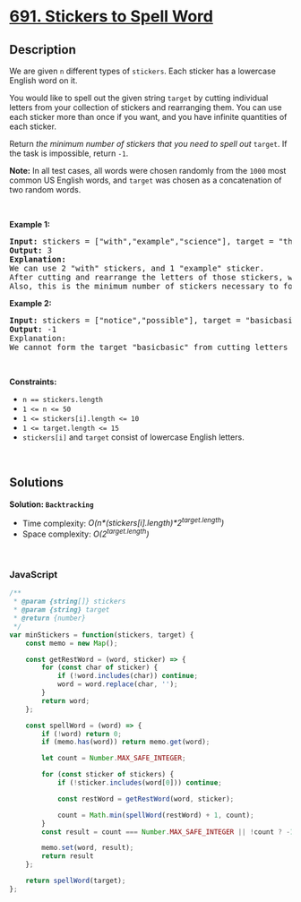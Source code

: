 # [691. Stickers to Spell Word](https://leetcode.com/problems/stickers-to-spell-word)

## Description

<div class="elfjS" data-track-load="description_content"><p>We are given <code>n</code> different types of <code>stickers</code>. Each sticker has a lowercase English word on it.</p>

<p>You would like to spell out the given string <code>target</code> by cutting individual letters from your collection of stickers and rearranging them. You can use each sticker more than once if you want, and you have infinite quantities of each sticker.</p>

<p>Return <em>the minimum number of stickers that you need to spell out </em><code>target</code>. If the task is impossible, return <code>-1</code>.</p>

<p><strong>Note:</strong> In all test cases, all words were chosen randomly from the <code>1000</code> most common US English words, and <code>target</code> was chosen as a concatenation of two random words.</p>

<p>&nbsp;</p>
<p><strong class="example">Example 1:</strong></p>

<pre><strong>Input:</strong> stickers = ["with","example","science"], target = "thehat"
<strong>Output:</strong> 3
<strong>Explanation:</strong>
We can use 2 "with" stickers, and 1 "example" sticker.
After cutting and rearrange the letters of those stickers, we can form the target "thehat".
Also, this is the minimum number of stickers necessary to form the target string.
</pre>

<p><strong class="example">Example 2:</strong></p>

<pre><strong>Input:</strong> stickers = ["notice","possible"], target = "basicbasic"
<strong>Output:</strong> -1
Explanation:
We cannot form the target "basicbasic" from cutting letters from the given stickers.
</pre>

<p>&nbsp;</p>
<p><strong>Constraints:</strong></p>

<ul>
	<li><code>n == stickers.length</code></li>
	<li><code>1 &lt;= n &lt;= 50</code></li>
	<li><code>1 &lt;= stickers[i].length &lt;= 10</code></li>
	<li><code>1 &lt;= target.length &lt;= 15</code></li>
	<li><code>stickers[i]</code> and <code>target</code> consist of lowercase English letters.</li>
</ul>
</div>

<p>&nbsp;</p>

## Solutions

**Solution: `Backtracking`**
- Time complexity: <em>O(n*(stickers[i].length)*2<sup>target.length</sup>)</em>
- Space complexity: <em>O(2<sup>target.length</sup>)</em>

<p>&nbsp;</p>

### **JavaScript**

```js
/**
 * @param {string[]} stickers
 * @param {string} target
 * @return {number}
 */
var minStickers = function(stickers, target) {
    const memo = new Map();

    const getRestWord = (word, sticker) => {
        for (const char of sticker) {
            if (!word.includes(char)) continue;
            word = word.replace(char, '');
        }
        return word;
    };

    const spellWord = (word) => {
        if (!word) return 0;
        if (memo.has(word)) return memo.get(word);

        let count = Number.MAX_SAFE_INTEGER;

        for (const sticker of stickers) {
            if (!sticker.includes(word[0])) continue;

            const restWord = getRestWord(word, sticker);

            count = Math.min(spellWord(restWord) + 1, count);
        }
        const result = count === Number.MAX_SAFE_INTEGER || !count ? -1 : count;

        memo.set(word, result);
        return result
    };

    return spellWord(target);
};
```
